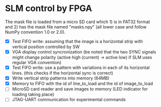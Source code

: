# SLM control by FPGA

The mask file is loaded from a micro SD card which 1) is in FAT32 format and 2) has the mask file named "masks.npy" (all lower case and follow NumPy convention 1.0 or 2.0).

- [x] Test FIFO write: assuming that the image is a horizontal strip with vertical position controlled by SW
- [x] VGA display control syncronization 
	  (be noted that the two SYNC signals might change polarity (active high (current) -> active low)
	   if SLM uses regular VGA convention)
- [x] Test FIFO write: use a pattern with variations in each of its horizontal lines. (this checks if the horizontal sync is correct)
- [x] Write vertical strip patterns into memory (64MB)
- [x] Memory to FIFO with the id of line_to_load and the id of image_to_load
- [ ] MicroSD card reader and save images to memory (LED indicator for loading taking place)
- [ ] JTAG-UART communication for experimental commands
